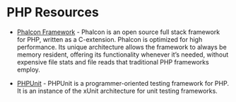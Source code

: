 # PHP Resources

* [Phalcon Framework](https://docs.phalcon.io/4.0/en/introduction) - Phalcon is an open source full stack framework for PHP, written as a C-extension. Phalcon is optimized for high performance. Its unique architecture allows the framework to always be memory resident, offering its functionality whenever it’s needed, without expensive file stats and file reads that traditional PHP frameworks employ.

* [PHPUnit](https://phpunit.de/index.html) - PHPUnit is a programmer-oriented testing framework for PHP.
It is an instance of the xUnit architecture for unit testing frameworks.
